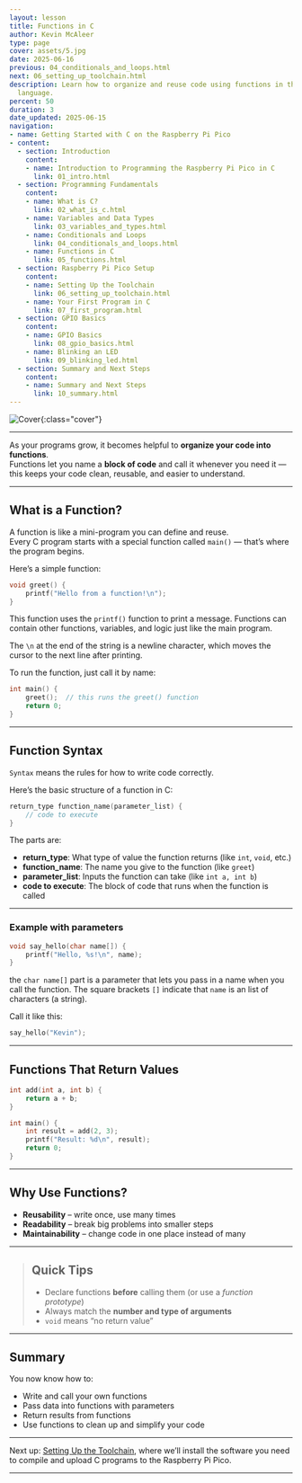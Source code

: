 ```yaml
---
layout: lesson
title: Functions in C
author: Kevin McAleer
type: page
cover: assets/5.jpg
date: 2025-06-16
previous: 04_conditionals_and_loops.html
next: 06_setting_up_toolchain.html
description: Learn how to organize and reuse code using functions in the C programming
  language.
percent: 50
duration: 3
date_updated: 2025-06-15
navigation:
- name: Getting Started with C on the Raspberry Pi Pico
- content:
  - section: Introduction
    content:
    - name: Introduction to Programming the Raspberry Pi Pico in C
      link: 01_intro.html
  - section: Programming Fundamentals
    content:
    - name: What is C?
      link: 02_what_is_c.html
    - name: Variables and Data Types
      link: 03_variables_and_types.html
    - name: Conditionals and Loops
      link: 04_conditionals_and_loops.html
    - name: Functions in C
      link: 05_functions.html
  - section: Raspberry Pi Pico Setup
    content:
    - name: Setting Up the Toolchain
      link: 06_setting_up_toolchain.html
    - name: Your First Program in C
      link: 07_first_program.html
  - section: GPIO Basics
    content:
    - name: GPIO Basics
      link: 08_gpio_basics.html
    - name: Blinking an LED
      link: 09_blinking_led.html
  - section: Summary and Next Steps
    content:
    - name: Summary and Next Steps
      link: 10_summary.html
---
```



![Cover]({{page.cover}}){:class="cover"}

---

As your programs grow, it becomes helpful to **organize your code into functions**.  
Functions let you name a **block of code** and call it whenever you need it — this keeps your code clean, reusable, and easier to understand.

---

## What is a Function?

A function is like a mini-program you can define and reuse.  
Every C program starts with a special function called `main()` — that’s where the program begins.

Here’s a simple function:

```c
void greet() {
    printf("Hello from a function!\n");
}
```

This function uses the `printf()` function to print a message. Functions can contain other functions, variables, and logic just like the main program.

The `\n` at the end of the string is a newline character, which moves the cursor to the next line after printing.

To run the function, just call it by name:

```c
int main() {
    greet();  // this runs the greet() function
    return 0;
}
```

---

## Function Syntax

`Syntax` means the rules for how to write code correctly.

Here’s the basic structure of a function in C:

```c
return_type function_name(parameter_list) {
    // code to execute
}
```

The parts are:

- **return_type**: What type of value the function returns (like `int`, `void`, etc.)
- **function_name**: The name you give to the function (like `greet`)
- **parameter_list**: Inputs the function can take (like `int a, int b`)
- **code to execute**: The block of code that runs when the function is called

---

### Example with parameters

```c
void say_hello(char name[]) {
    printf("Hello, %s!\n", name);
}
```

the `char name[]` part is a parameter that lets you pass in a name when you call the function. The square brackets `[]` indicate that `name` is an list of characters (a string).

Call it like this:

```c
say_hello("Kevin");
```

---

## Functions That Return Values

```c
int add(int a, int b) {
    return a + b;
}

int main() {
    int result = add(2, 3);
    printf("Result: %d\n", result);
    return 0;
}
```

---

## Why Use Functions?

* **Reusability** – write once, use many times
* **Readability** – break big problems into smaller steps
* **Maintainability** – change code in one place instead of many

---

> ## Quick Tips
>
> - Declare functions **before** calling them (or use a *function prototype*)
> - Always match the **number and type of arguments**
> - `void` means “no return value”

---

## Summary

You now know how to:

* Write and call your own functions
* Pass data into functions with parameters
* Return results from functions
* Use functions to clean up and simplify your code

---

Next up: [Setting Up the Toolchain](06_setting_up_toolchain), where we’ll install the software you need to compile and upload C programs to the Raspberry Pi Pico.

---
